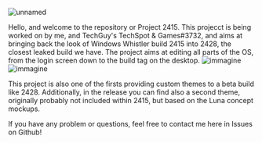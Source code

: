 ![unnamed](https://user-images.githubusercontent.com/87281326/197386674-2cb5ab27-8ced-47ba-87af-3d3101c24cfd.png)


Hello, and welcome to the repository or Project 2415. This projecct is being worked on by me, and TechGuy's TechSpot & Games#3732, and aims at bringing back the look of Windows Whistler build 2415 into 2428, the closest leaked build we have. The project aims at editing all parts of the OS, from the login screen down to the build tag on the desktop.
![immagine](https://cdn.discordapp.com/attachments/1033317469730910228/1033675120650235904/unknown.png)
![immagine](https://cdn.discordapp.com/attachments/1033317469730910228/1033675189541671032/unknown.png)

This project is also one of the firsts providing custom themes to a beta build like 2428. Additionally, in the release you can find also a second theme, originally probably not included within 2415, but based on the Luna concept mockups.

If you have any problem or questions, feel free to contact me here in Issues on Github!




